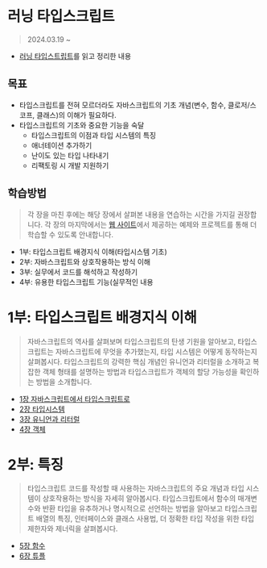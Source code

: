 # 러닝 타입스크립트

> 2024.03.19 ~

- [러닝 타입스트립트](https://product.kyobobook.co.kr/detail/S000200553845)를 읽고 정리한 내용

## 목표

- 타입스크립트를 전혀 모르더라도 자바스크립트의 기초 개념(변수, 함수, 클로저/스코프, 클래스)의 이해가 필요하다.
- 타입스크립트의 기초와 중요한 기능을 숙달
    - 타입스크립트의 이점과 타입 시스템의 특징
    - 애너테이션 추가하기
    - 난이도 있는 타입 나타내기
    - 리팩토링 시 개발 지원하기

## 학습방법

> 각 장을 마친 후에는 해당 장에서 살펴본 내용을 연습하는 시간을 가지길 권장합니다. 각 장의 마지막에서는 [웹 사이트](https://www.learningtypescript.com/)에서 제공하는 예제와
> 프로젝트를 통해 더 학습할 수 있도록 안내합니다.

- 1부: 타입스크립트 배경지식 이해(타입시스템 기초)
- 2부: 자바스크립트와 상호작용하는 방식 이해
- 3부: 실무에서 코드를 해석하고 작성하기
- 4부: 유용한 타입스크립트 기능(실무적인 내용

# 1부: 타입스크립트 배경지식 이해

> 자바스크립트의 역사를 살펴보며 타입스크립트의 탄생 기원을 알아보고, 타입스크립트는 자바스크립트에 무엇을 추가했는지, 타입 시스템은 어떻게 동작하는지 살펴봅시다. 타입스크립트의 강력한
> 핵심 개념인 유니언과 리터럴을 소개하고 복잡한 객체 형태를 설명하는 방법과 타입스크립트가 객체의 할당 가능성을 확인하는 방법을 소개합니다.

- [1장 자바스크립트에서 타입스크립트로](./from-javascript-to-typescript/README.md)
- [2장 타입시스템](./type-system/README.md)
- [3장 유니언과 리터럴](./unions-and-literals/README.md)
- [4장 객체](./objects/README.md)

# 2부: 특징

> 타입스크립트 코드를 작성할 때 사용하는 자바스크립트의 주요 개념과 타입 시스템이 상호작용하는 방식을 자세히 알아봅시다. 타입스크립트에서 함수의 매개변수와 반환 타입을 유추하거나 명시적으로
> 선언하는 방법을 알아보고 타입스크립트 배열의 특징, 인터페이스와 클래스 사용법, 더 정확한 타입 작성을 위한 타입 제한자와 제너릭을 살펴봅시다.

- [5장 함수](./05-functions/README.md)
- [6장 튜플](./06-array/README.md)